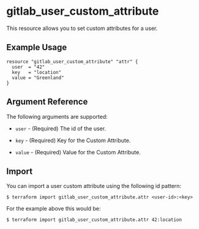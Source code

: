 # gitlab\_user\_custom\_attribute

This resource allows you to set custom attributes for a user.

## Example Usage

```hcl
resource "gitlab_user_custom_attribute" "attr" {
  user  = "42"
  key   = "location"
  value = "Greenland"
}
```

## Argument Reference

The following arguments are supported:

* `user` - (Required) The id of the user.

* `key` - (Required) Key for the Custom Attribute.

* `value` - (Required) Value for the Custom Attribute.

## Import

You can import a user custom attribute using the following id pattern:

```shell
$ terraform import gitlab_user_custom_attribute.attr <user-id>:<key>
```

For the example above this would be:

```shell
$ terraform import gitlab_user_custom_attribute.attr 42:location
```
